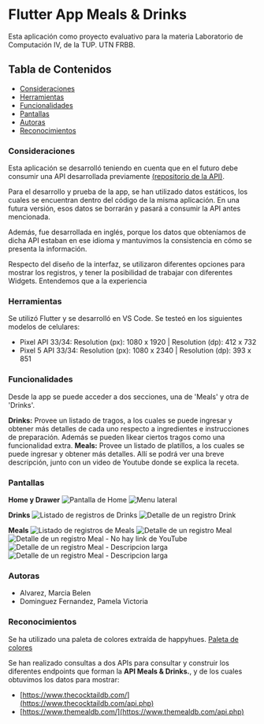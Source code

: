# Flutter App Meals & Drinks

Esta aplicación como proyecto evaluativo para la materia Laboratorio de Computación IV, de la TUP. UTN FRBB. 

## Tabla de Contenidos

-  [Consideraciones](#consideraciones)
-  [Herramientas](#herramientas)
-  [Funcionalidades](#funcionalidades)
-  [Pantallas](#pantallas)
-  [Autoras](#autoras)
-  [Reconocimientos](#reconocimientos)


### Consideraciones
Esta aplicación se desarrolló teniendo en cuenta que en el futuro debe consumir una API desarrollada previamente  [(repositorio de la API)](https://github.com/marciabel/api-express). 

Para el desarrollo y prueba de la app, se han utilizado datos estáticos, los cuales se encuentran dentro del código de la misma aplicación. En una futura versión, esos datos se borrarán y pasará a consumir la API antes mencionada. 

Además, fue desarrollada en inglés, porque los datos que obteníamos de dicha API estaban en ese idioma y mantuvimos la consistencia en cómo se presenta la información. 

Respecto del diseño de la interfaz, se utilizaron diferentes opciones para mostrar los registros, y tener la posibilidad de trabajar con diferentes Widgets. 
Entendemos que a la experiencia 

### Herramientas 

Se utilizó Flutter y se desarrolló en VS Code. 
Se testeó en los siguientes modelos de celulares: 
- Pixel API 33/34: Resolution (px): 1080 x 1920 | Resolution (dp): 412 x 732
- Pixel 5 API 33/34: Resolution (px): 1080 x 2340 | Resolution (dp): 393 x 851


### Funcionalidades
Desde la app se puede acceder a dos secciones, una de 'Meals' y otra de 'Drinks'.

**Drinks:** Provee un listado de tragos, a los cuales se puede ingresar y obtener más detalles de cada uno respecto a ingredientes e instrucciones de preparación. Además se pueden likear ciertos tragos como una funcionalidad extra. 
**Meals:** Provee un listado de platillos, a los cuales se puede ingresar y obtener más detalles. Allí se podrá ver una breve descripción, junto con un video de Youtube donde se explica la receta. 

### Pantallas
**Home y Drawer**
![Pantalla de Home](documentation/home.png)
![Menu lateral](documentation/drawer.png)

**Drinks**
![Listado de registros de Drinks](documentation/drink-list.png)
![Detalle de un registro Drink](documentation/drink-detail.png)

**Meals**
![Listado de registros de Meals](documentation/meal-list.png)
![Detalle de un registro Meal](documentation/meal-detail.png)
![Detalle de un registro Meal - No hay link de YouTube](documentation/meal-detail-no-link.png)
![Detalle de un registro Meal - Descripcion larga](documentation/meal-detail-scroll.png)
![Detalle de un registro Meal - Descripcion larga](documentation/meal-detail-scroll-2.png)

### Autoras

 - Alvarez, Marcia Belen 
 - Dominguez Fernandez, Pamela Victoria

### Reconocimientos

Se ha utilizado una paleta de colores extraída de happyhues. [Paleta de colores](https://www.happyhues.co/palettes/12)  


Se han realizado consultas a dos APIs para consultar y construir los diferentes endpoints que forman la **API Meals & Drinks.**, y de los cuales obtuvimos los datos para mostrar:

 - [https://www.thecocktaildb.com/](https://www.thecocktaildb.com/api.php)  
 - [https://www.themealdb.com/](https://www.themealdb.com/api.php)  
